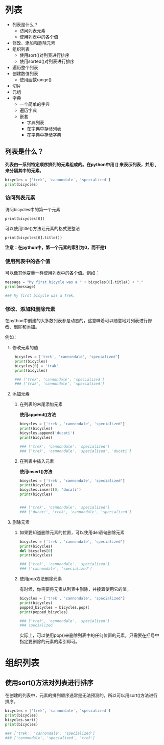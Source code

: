 # 列表

+ 列表是什么？
  + 访问列表元素
  + 使用列表中的各个值
+ 修改、添加和删除元素
+ 组织列表
  + 使用sort()对列表进行排序
  + 使用sorted()对列表进行排序
+ 遍历整个列表
+ 创建数值列表
  + 使用函数range()
+ 切片
+ 元组
+ 字典
  + 一个简单的字典
  + 遍历字典
  + 嵌套
    + 字典列表
    + 在字典中存储列表
    + 在字典中存储字典

## 列表是什么？

**列表由一系列特定顺序排列的元素组成的。在python中用 [] 来表示列表，并用 , 来分隔其中的元素。**

```python
bicycles = ['trek', 'cannondale', 'specialized']
print(bicycles)
```

### 访问列表元素

访问bicycles中的第一个元素

`print(bicycles[0])`

可以使用title()方法让元素的格式更整洁

`print(bicycles[0].title())`

**注意：在python中，第一个元素的索引为0，而不是1**

### 使用列表中的各个值

可以像其他变量一样使用列表中的各个值。例如：

```python
message = "My first bicycle was a " + bicycles[0].title() + "."
print(message)

### My first bicycle was a Trek.
```

### 修改、添加和删除元素

在python中创建的大多数列表都是动态的，这意味着可以随意地对列表进行修改、删除和添加。

例如：

1. 修改元素的值
   ```python
    bicycles = ['trek', 'cannondale', 'specialized']
    print(bicycles)
    bicycles[0] = 'trak'
    print(bicycles)

    ### ['trek', 'cannondale', 'specialized']
    ### ['trak', 'cannondale', 'specialized']
   ```
2. 添加元素
    1. 在列表的末尾添加元素
        
        **使用append()方法**
        ```python
        bicycles = ['trek', 'cannondale', 'specialized']
        print(bicycles)
        bicycles.append('ducati')
        print(bicycles)

        ### ['trek', 'cannondale', 'specialized']
        ### ['trek', 'cannondale', 'specialized', 'ducati']
        ```
    2. 在列表中插入元素

        **使用insert()方法**

        ```python
        bicycles = ['trek', 'cannondale', 'specialized']
        print(bicycles)
        bicycles.insert(0, 'ducati')
        print(bicycles)


        ### ['trek', 'cannondale', 'specialized']
        ### ['ducati', 'trek', 'cannondale', 'specialized']
        ```
3. 删除元素
   1. 如果要知道删除元素的位置，可以使用del语句删除元素
        ```python
        bicycles = ['trek', 'cannondale', 'specialized']
        print(bicycles)
        del bicycles[0]
        print(bicycles)

        ### ['trek', 'cannondale', 'specialized']
        ### ['cannondale', 'specialized']
        ```
    2. 使用pop方法删除元素
       
       有时候，你需要将元素从列表中删除，并接着使用它的值。

       ```python
       bicycles = ['trek', 'cannondale', 'specialized']
       print(bicycles)
       popped_bicycles = bicycles.pop()
       print(popped_bicycles)

       ### ['trek', 'cannondale', 'specialized']
       ### specialized
       ```

       实际上，可以使用pop()来删除列表中的任何位置的元素，只需要在括号中指定要删除的元素的索引即可。

# 组织列表

## 使用sort()方法对列表进行排序

在创建的列表中，元素的排列顺序通常是无法预测的，所以可以用sort()方法进行排序。

```python
bicycles = ['trek', 'cannondale', 'specialized']
print(bicycles)
bicycles.sort()
print(bicycles)

### ['trek', 'cannondale', 'specialized']
### ['cannondale', 'specialized', 'trek']
```
